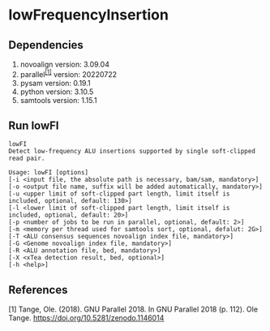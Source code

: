 # lowFrequencyInsertion  
## Dependencies  
1. novoalign version: 3.09.04  
2. parallel<sup>[[1]](https://github.com/MarcelloMalpighi/lowFrequencyInsertion/edit/main/README.md#references)</sup> version: 20220722  
3. pysam version: 0.19.1  
4. python version: 3.10.5  
5. samtools version: 1.15.1  
  
## Run lowFI
```
lowFI  
Detect low-frequency ALU insertions supported by single soft-clipped read pair.
  
Usage: lowFI [options]  
[-i <input file, the absolute path is necessary, bam/sam, mandatory>]  
[-o <output file name, suffix will be added automatically, mandatory>]  
[-u <upper limit of soft-clipped part length, limit itself is included, optional, default: 130>]  
[-l <lower limit of soft-clipped part length, limit itself is included, optional, default: 20>]  
[-p <number of jobs to be run in parallel, optional, default: 2>]  
[-m <memory per thread used for samtools sort, optional, defalut: 2G>]  
[-T <ALU consensus sequences novoalign index file, mandatory>]  
[-G <Genome novoalign index file, mandatory>]  
[-R <ALU annotation file, bed, mandatory>]  
[-X <xTea detection result, bed, optional>]  
[-h <help>]  
```
  
## References  
[1] Tange, Ole. (2018). GNU Parallel 2018. In GNU Parallel 2018 (p. 112). Ole Tange. https://doi.org/10.5281/zenodo.1146014
